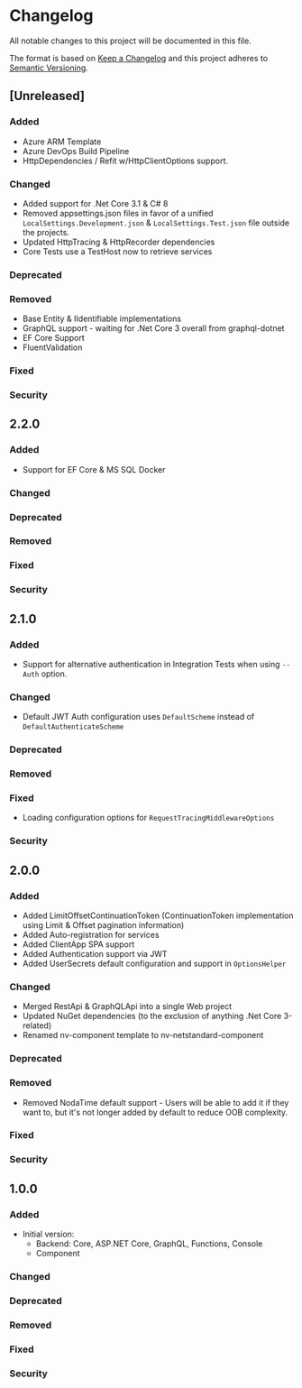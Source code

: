 # Changelog
All notable changes to this project will be documented in this file.

The format is based on [Keep a Changelog](http://keepachangelog.com/en/1.0.0/)
and this project adheres to [Semantic Versioning](http://semver.org/spec/v2.0.0.html).

## [Unreleased]

### Added

- Azure ARM Template
- Azure DevOps Build Pipeline
- HttpDependencies / Refit w/HttpClientOptions support.

### Changed

- Added support for .Net Core 3.1 & C# 8
- Removed appsettings.json files in favor of a unified `LocalSettings.Development.json` & `LocalSettings.Test.json` file outside the projects.
- Updated HttpTracing & HttpRecorder dependencies
- Core Tests use a TestHost now to retrieve services

### Deprecated

### Removed

- Base Entity & IIdentifiable implementations
- GraphQL support - waiting for .Net Core 3 overall from graphql-dotnet
- EF Core Support
- FluentValidation

### Fixed

### Security

## 2.2.0

### Added

- Support for EF Core & MS SQL Docker

### Changed

### Deprecated

### Removed

### Fixed

### Security

## 2.1.0

### Added

- Support for alternative authentication in Integration Tests when using `--Auth` option.

### Changed

- Default JWT Auth configuration uses `DefaultScheme` instead of `DefaultAuthenticateScheme`

### Deprecated

### Removed

### Fixed

- Loading configuration options for `RequestTracingMiddlewareOptions`

### Security

## 2.0.0

### Added

- Added LimitOffsetContinuationToken (ContinuationToken implementation using Limit & Offset pagination information)
- Added Auto-registration for services
- Added ClientApp SPA support
- Added Authentication support via JWT
- Added UserSecrets default configuration and support in `OptionsHelper`

### Changed

- Merged RestApi & GraphQLApi into a single Web project
- Updated NuGet dependencies (to the exclusion of anything .Net Core 3-related)
- Renamed nv-component template to nv-netstandard-component

### Deprecated

### Removed

- Removed NodaTime default support - Users will be able to add it if they want to, but it's not longer added by default to reduce OOB complexity.

### Fixed

### Security

## 1.0.0

### Added

- Initial version:
    - Backend: Core, ASP.NET Core, GraphQL, Functions, Console
    - Component

### Changed

### Deprecated

### Removed

### Fixed

### Security
